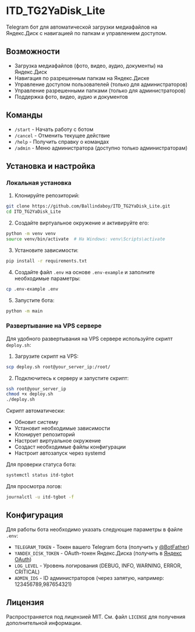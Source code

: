 # ITD_TG2YaDisk_Lite

Telegram бот для автоматической загрузки медиафайлов на Яндекс.Диск с навигацией по папкам и управлением доступом.

## Возможности

- Загрузка медиафайлов (фото, видео, аудио, документы) на Яндекс.Диск
- Навигация по разрешенным папкам на Яндекс.Диске
- Управление доступом пользователей (только для администраторов)
- Управление разрешенными папками (только для администраторов)
- Поддержка фото, видео, аудио и документов

## Команды

- `/start` - Начать работу с ботом
- `/cancel` - Отменить текущее действие
- `/help` - Получить справку о командах
- `/admin` - Меню администратора (доступно только администраторам)

## Установка и настройка

### Локальная установка

1. Клонируйте репозиторий:
```bash
git clone https://github.com/Ballindaboy/ITD_TG2YaDisk_Lite.git
cd ITD_TG2YaDisk_Lite
```

2. Создайте виртуальное окружение и активируйте его:
```bash
python -m venv venv
source venv/bin/activate  # На Windows: venv\Scripts\activate
```

3. Установите зависимости:
```bash
pip install -r requirements.txt
```

4. Создайте файл `.env` на основе `.env-example` и заполните необходимые параметры:
```bash
cp .env-example .env
```

5. Запустите бота:
```bash
python -m main
```

### Развертывание на VPS сервере

Для удобного развертывания на VPS сервере используйте скрипт `deploy.sh`:

1. Загрузите скрипт на VPS:
```bash
scp deploy.sh root@your_server_ip:/root/
```

2. Подключитесь к серверу и запустите скрипт:
```bash
ssh root@your_server_ip
chmod +x deploy.sh
./deploy.sh
```

Скрипт автоматически:
- Обновит систему
- Установит необходимые зависимости
- Клонирует репозиторий
- Настроит виртуальное окружение
- Создаст необходимые файлы конфигурации
- Настроит автозапуск через systemd

Для проверки статуса бота:
```bash
systemctl status itd-tgbot
```

Для просмотра логов:
```bash
journalctl -u itd-tgbot -f
```

## Конфигурация

Для работы бота необходимо указать следующие параметры в файле `.env`:

- `TELEGRAM_TOKEN` - Токен вашего Telegram бота (получить у [@BotFather](https://t.me/BotFather))
- `YANDEX_DISK_TOKEN` - OAuth-токен Яндекс.Диска (получить в [Яндекс OAuth](https://yandex.ru/dev/disk/poligon/))
- `LOG_LEVEL` - Уровень логирования (DEBUG, INFO, WARNING, ERROR, CRITICAL)
- `ADMIN_IDS` - ID администраторов (через запятую, например: 123456789,987654321)

## Лицензия

Распространяется под лицензией MIT. См. файл `LICENSE` для получения дополнительной информации. 